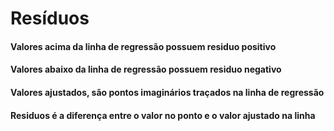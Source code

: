 # Resíduos

#### Valores acima da linha de regressão possuem residuo positivo

#### Valores abaixo da linha de regressão possuem residuo negativo

#### Valores ajustados, são pontos imaginários traçados na linha de regressão

#### Residuos é a diferença entre o valor no ponto e o valor ajustado na linha
